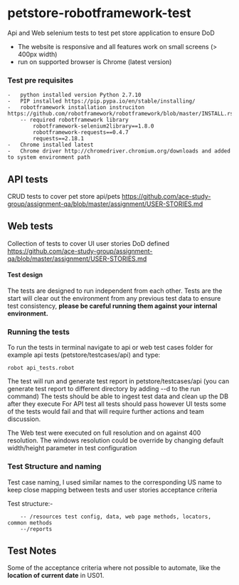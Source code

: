 # petstore-robotframework-test
Api and Web selenium tests to test pet store application to ensure DoD
- The website is responsive and all features work on small screens (> 400px width)
- run on supported browser is Chrome (latest version)

### Test pre requisites 
    -   python installed version Python 2.7.10
    -   PIP installed https://pip.pypa.io/en/stable/installing/
    -   robotframework installation instruciton https://github.com/robotframework/robotframework/blob/master/INSTALL.rst
        -- required robotframework library
            robotframework-selenium2library==1.8.0
            robotframework-requests==0.4.7
            requests==2.18.1
    -   Chrome installed latest
    -   Chrome driver http://chromedriver.chromium.org/downloads and added to system environment path
    
     

## API tests
CRUD tests to cover pet store api/pets https://github.com/ace-study-group/assignment-qa/blob/master/assignment/USER-STORIES.md

## Web tests
Collection of tests to cover UI user stories DoD defined https://github.com/ace-study-group/assignment-qa/blob/master/assignment/USER-STORIES.md


####  Test design
The tests are designed to run independent from each other.
Tests are the start will clear out the environment from any previous test data to ensure test consistency, <b>please be careful running them against your internal environment.</b>
### Running the tests
To run the tests in terminal navigate to api or web test cases folder for example api tests (petstore/testcases/api)  and type: <pre><code>robot api_tests.robot </code></pre>
The test will run and generate test report in petstore/testcases/api (you can generate test report to different directory by adding --d to the run command)
The tests should be able to ingest test data and clean up the DB after they execute
For API test all tests should pass however UI tests some of the tests would fail
and that will require further actions and team discussion.

The Web test were executed on full resolution and on against 400 resolution.
The windows resolution could be override by changing default width/height parameter in test configuration  

### Test Structure and naming
Test case naming, I used similar names to the corresponding US name to keep close mapping between tests and user stories acceptance criteria 

Test structure:-

        -- /resources test config, data, web page methods, locators, common methods
        --/reports
        
## Test Notes
Some of the acceptance criteria where not possible to automate, like the <b>location of current date</b> in US01.

 
